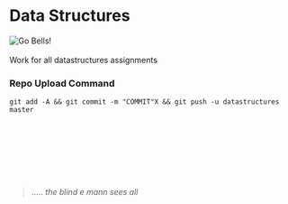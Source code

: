 # Data Structures
![Go Bells!](https://media.team254.com/about/brad.jpg)
<br><br>
Work for all datastructures assignments

### Repo Upload Command
    git add -A && git commit -m "COMMIT"X && git push -u datastructures master

<br><br><br><br><br><br>

> *..... the blind e mann sees all*